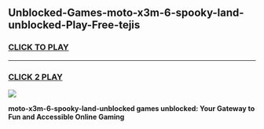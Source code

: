 
## Unblocked-Games-moto-x3m-6-spooky-land-unblocked-Play-Free-tejis
<h3>
<a href="https://premium76.site?title=moto-x3m-6-spooky-land-unblocked&ref=18A1">CLICK TO PLAY</a></h3>
<hr>

<h3>
<a href="https://premium76.site?title=moto-x3m-6-spooky-land-unblocked&ref=18A1">CLICK 2 PLAY</a>
  
</h3>

<a href="https://premium76.site?title=moto-x3m-6-spooky-land-unblocked&ref=18A1"><img src="https://clearcache.store/games.png"></a>


**moto-x3m-6-spooky-land-unblocked games unblocked: Your Gateway to Fun and Accessible Online Gaming**

